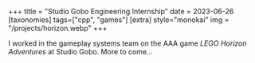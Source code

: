 +++
title = "Studio Gobo Engineering Internship"
date = 2023-06-26
[taxonomies]
tags=["cpp", "games"]
[extra]
style="monokai"
img = "/projects/horizon.webp"
+++

I worked in the gameplay systems team on the AAA game _LEGO Horizon Adventures_ at Studio Gobo. More to come...
<!-- more -->
